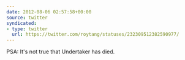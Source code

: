 ```yaml
---
date: 2012-08-06 02:57:58+00:00
source: twitter
syndicated:
- type: twitter
  url: https://twitter.com/roytang/statuses/232309512382590977/
---
```


PSA: It's not true that Undertaker has died.